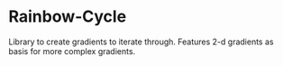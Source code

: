 Rainbow-Cycle
=============

Library to create gradients to iterate through. Features 2-d gradients as basis for more complex gradients.

